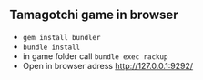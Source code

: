 ## Tamagotchi game in browser
- `gem install bundler`
- `bundle install`
- in game folder call `bundle exec rackup`
- Open in browser adress http://127.0.0.1:9292/